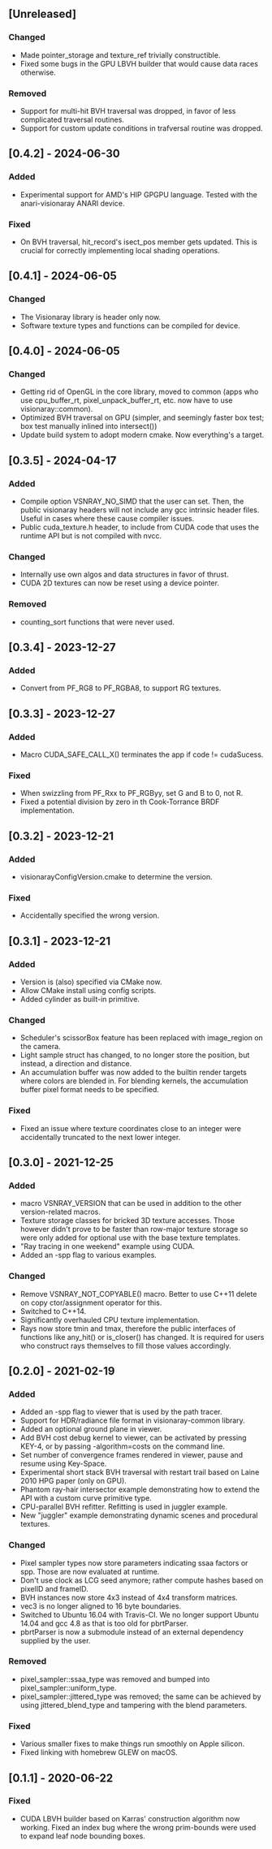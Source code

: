## [Unreleased]
### Changed
- Made pointer_storage and texture_ref trivially constructible.
- Fixed some bugs in the GPU LBVH builder that would cause data
races otherwise.

### Removed
- Support for multi-hit BVH traversal was dropped, in favor of less
complicated traversal routines.
- Support for custom update conditions in trafversal routine was
dropped.

## [0.4.2] - 2024-06-30
### Added
- Experimental support for AMD's HIP GPGPU language. Tested with
the anari-visionaray ANARI device.

### Fixed
- On BVH traversal, hit_record's isect_pos member gets updated.
This is crucial for correctly implementing local shading operations.

## [0.4.1] - 2024-06-05
### Changed
- The Visionaray library is header only now.
- Software texture types and functions can be compiled for device.

## [0.4.0] - 2024-06-05
### Changed
- Getting rid of OpenGL in the core library, moved to common
(apps who use cpu_buffer_rt, pixel_unpack_buffer_rt, etc. now
have to use visionaray::common).
- Optimized BVH traversal on GPU (simpler, and seemingly faster
box test; box test manually inlined into intersect())
- Update build system to adopt modern cmake. Now everything's a
target.

## [0.3.5] - 2024-04-17
### Added
- Compile option VSNRAY_NO_SIMD that the user can set. Then, the
public visionaray headers will not include any gcc intrinsic header
files. Useful in cases where these cause compiler issues.
- Public cuda_texture.h header, to include from CUDA code that
uses the runtime API but is not compiled with nvcc.

### Changed
- Internally use own algos and data structures in favor of thrust.
- CUDA 2D textures can now be reset using a device pointer.

### Removed
- counting_sort functions that were never used.

## [0.3.4] - 2023-12-27
### Added
- Convert from PF_RG8 to PF_RGBA8, to support RG textures.

## [0.3.3] - 2023-12-27
### Added
- Macro CUDA_SAFE_CALL_X() terminates the app if code != cudaSucess.

### Fixed
- When swizzling from PF_Rxx to PF_RGByy, set G and B to 0, not R.
- Fixed a potential division by zero in th Cook-Torrance BRDF
implementation.

## [0.3.2] - 2023-12-21
### Added
- visionarayConfigVersion.cmake to determine the version.

### Fixed
- Accidentally specified the wrong version.

## [0.3.1] - 2023-12-21
### Added
- Version is (also) specified via CMake now.
- Allow CMake install using config scripts.
- Added cylinder as built-in primitive.

### Changed
- Scheduler's scissorBox feature has been replaced with image_region
on the camera.
- Light sample struct has changed, to no longer store the position,
but instead, a direction and distance.
- An accumulation buffer was now added to the builtin render targets
where colors are blended in. For blending kernels, the accumulation
buffer pixel format needs to be specified.

### Fixed
- Fixed an issue where texture coordinates close to an integer were
accidentally truncated to the next lower integer.

## [0.3.0] - 2021-12-25
### Added
- macro VSNRAY_VERSION that can be used in addition to the other
version-related macros.
- Texture storage classes for bricked 3D texture accesses. Those
however didn't prove to be faster than row-major texture storage so
were only added for optional use with the base texture templates.
- "Ray tracing in one weekend" example using CUDA.
- Added an -spp flag to various examples.

### Changed
- Remove VSNRAY_NOT_COPYABLE() macro. Better to use C++11 delete
on copy ctor/assignment operator for this.
- Switched to C++14.
- Significantly overhauled CPU texture implementation.
- Rays now store tmin and tmax, therefore the public interfaces of
functions like any_hit() or is_closer() has changed. It is required
for users who construct rays themselves to fill those values
accordingly.

## [0.2.0] - 2021-02-19
### Added
- Added an -spp flag to viewer that is used by the path tracer.
- Support for HDR/radiance file format in visionaray-common library.
- Added an optional ground plane in viewer.
- Add BVH cost debug kernel to viewer, can be activated by pressing
KEY-4, or by passing -algorithm=costs on the command line.
- Set number of convergence frames rendered in viewer, pause and
resume using Key-Space.
- Experimental short stack BVH traversal with restart trail based on
Laine 2010 HPG paper (only on GPU).
- Phantom ray-hair intersector example demonstrating how to extend
the API with a custom curve primitive type.
- CPU-parallel BVH refitter. Refitting is used in juggler example.
- New "juggler" example demonstrating dynamic scenes and procedural
textures.

### Changed
- Pixel sampler types now store parameters indicating ssaa factors or
spp. Those are now evaluated at runtime.
- Don't use clock as LCG seed anymore; rather compute hashes based on
pixelID and frameID.
- BVH instances now store 4x3 instead of 4x4 transform matrices.
- vec3 is no longer aligned to 16 byte boundaries.
- Switched to Ubuntu 16.04 with Travis-CI. We no longer support
Ubuntu 14.04 and gcc 4.8 as that is too old for pbrtParser.
- pbrtParser is now a submodule instead of an external dependency
supplied by the user.

### Removed
- pixel_sampler::ssaa_type<N> was removed and bumped into
pixel_sampler::uniform_type.
- pixel_sampler::jittered_type was removed; the same can be achieved
by using jittered_blend_type and tampering with the blend parameters.

### Fixed
- Various smaller fixes to make things run smoothly on Apple silicon.
- Fixed linking with homebrew GLEW on macOS.

## [0.1.1] - 2020-06-22
### Fixed
- CUDA LBVH builder based on Karras' construction algorithm now
working. Fixed an index bug where the wrong prim-bounds were used to
expand leaf node bounding boxes.

